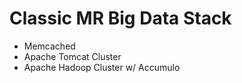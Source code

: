 # Classic MR Big Data Stack

* Memcached
* Apache Tomcat Cluster
* Apache Hadoop Cluster w/ Accumulo
